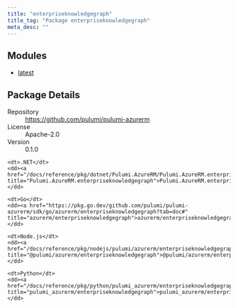 ```yaml
---
title: "enterpriseknowledgegraph"
title_tag: "Package enterpriseknowledgegraph"
meta_desc: ""
---
```


<!-- WARNING: this file was generated by Pulumi Docs Generator. -->
<!-- Do not edit by hand unless you're certain you know what you are doing! -->



<h2 id="modules">Modules</h2>
<ul class="api">
    <li><a href="latest/" title="latest"><span class="symbol module"></span>latest</a></li>
</ul>

<h2 id="package-details">Package Details</h2>
<dl class="package-details">
	<dt>Repository</dt>
	<dd><a href="https://github.com/pulumi/pulumi-azurerm">https://github.com/pulumi/pulumi-azurerm</a></dd>
	<dt>License</dt>
	<dd>Apache-2.0</dd>
	<dt>Version</dt>
	<dd>0.1.0</dd>
</dl>



<dl class="tabular">

    <dt>.NET</dt>
    <dd><a href="/docs/reference/pkg/dotnet/Pulumi.AzureRM/Pulumi.AzureRM.enterpriseknowledgegraph.html" title="Pulumi.AzureRM.enterpriseknowledgegraph">Pulumi.AzureRM.enterpriseknowledgegraph</a></dd>

    <dt>Go</dt>
    <dd><a href="https://pkg.go.dev/github.com/pulumi/pulumi-azurerm/sdk/go/azurerm/enterpriseknowledgegraph?tab=doc#" title="azurerm/enterpriseknowledgegraph">azurerm/enterpriseknowledgegraph</a></dd>

    <dt>Node.js</dt>
    <dd><a href="/docs/reference/pkg/nodejs/pulumi/azurerm/enterpriseknowledgegraph/#" title="@pulumi/azurerm/enterpriseknowledgegraph">@pulumi/azurerm/enterpriseknowledgegraph</a></dd>

    <dt>Python</dt>
    <dd><a href="/docs/reference/pkg/python/pulumi_azurerm/enterpriseknowledgegraph" title="pulumi_azurerm/enterpriseknowledgegraph">pulumi_azurerm/enterpriseknowledgegraph</a></dd>

</dl>

